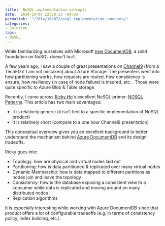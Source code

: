 ```yaml
---
title:  NoSQL implementation concepts
date:  2014-10-07 22:38:13 -04:00
permalink:  "/2014/10/07/nosql-implementation-concepts/"
categories:
- Solution
tags:
- NoSQL
---
```

<p>While familiarizing ourselves with Microsoft <a href="http://vincentlauzon.wordpress.com/2014/09/18/digest-documentdb-resource-model-and-concepts/">new DocumentDB</a>, a solid foundation on NoSQL doesn't hurt.
</p><p><img align="left" src="http://vincentlauzon.files.wordpress.com/2014/10/100814_0257_nosqlimplem1.png" alt="" />A few years ago, I saw a couple of great presentations on <a href="http://channel9.msdn.com/">Channel9</a> (from a TechED if I am not mistaken) about Azure Storage.  The presenters went into how partitioning works, how requests are routed, how consistency is ensure, how resiliency (in case of node failure) is insured, etc.  .  Those were quite specific to Azure Blob &amp; Table storage.
</p><p>Recently, I came across <a href="http://cloud.dzone.com/users/riho">Ricky Ho</a>'s excellent NoSQL primer:  <a href="http://cloud.dzone.com/news/nosql-patterns">NOSQL Patterns</a>.  This article has two main advantages:
</p><ul><li>It is relatively generic (it isn't tied to a specific implementation of NoSQL product)
</li><li>It is relatively short (compare to a one hour Channel9 presentation)
</li></ul><p>This conceptual overview gives you an excellent background to better understand the mechanism behind <a href="http://vincentlauzon.wordpress.com/2014/09/08/azure-documentdb-first-use-cases/">Azure DocumentDB</a> and its design tradeoffs.
</p><p>Ricky goes into:
</p><ul><li>Topology:  how are physical and virtual nodes laid out
</li><li>Partitioning:  how is data partitioned &amp; replicated over many virtual nodes
</li><li>Dynamic Membership:  how is data mapped to different partitions as nodes join and leave the topology
</li><li>Consistency:  how is the database exposing a consistent view to a consumer while data is replicated and moving around on many distributed nodes
</li><li>Replication algorithms
</li></ul><p><img align="right" src="http://vincentlauzon.files.wordpress.com/2014/10/100814_0257_nosqlimplem2.png" alt="" /> It is especially interesting while working with Azure DocumentDB since that product offers a lot of configurable tradeoffs (e.g. in terms of consistency policy, index building, etc.).</p>